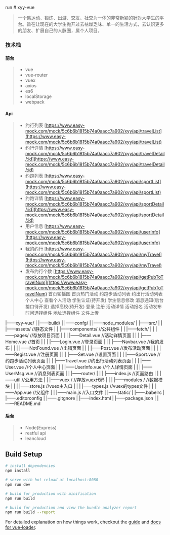 run # xyy-vue

> 一个集运动、锻炼、出游、交友、社交为一体的非常新颖的针对大学生的平台。旨在让现在的大学生抛开过去枯燥乏味、单一的生活方式，去认识更多的朋友、扩展自己的人脉圈，属个人项目。

### 技术栈

#### 前台
> * vue
> * vue-router
> * vuex
> * axios
> * es6
> * localStorage
> * webpack

#### Api
> * 约行列表 [https://www.easy-mock.com/mock/5c6b6b1815b74a0aacc7a902/xyy/api/travelList](https://www.easy-mock.com/mock/5c6b6b1815b74a0aacc7a902/xyy/api/travelList)
> * 约行详情 [https://www.easy-mock.com/mock/5c6b6b1815b74a0aacc7a902/xyy/api/travelDetail/:id](https://www.easy-mock.com/mock/5c6b6b1815b74a0aacc7a902/xyy/api/travelDetail/:id)
> * 约跑列表 [https://www.easy-mock.com/mock/5c6b6b1815b74a0aacc7a902/xyy/api/sportList](https://www.easy-mock.com/mock/5c6b6b1815b74a0aacc7a902/xyy/api/sportList)
> * 约跑详情 [https://www.easy-mock.com/mock/5c6b6b1815b74a0aacc7a902/xyy/api/sportDetail/:id](https://www.easy-mock.com/mock/5c6b6b1815b74a0aacc7a902/xyy/api/sportDetail/:id)
> * 用户信息 [https://www.easy-mock.com/mock/5c6b6b1815b74a0aacc7a902/xyy/api/userInfo](https://www.easy-mock.com/mock/5c6b6b1815b74a0aacc7a902/xyy/api/userInfo)
> * 我的约行 [https://www.easy-mock.com/mock/5c6b6b1815b74a0aacc7a902/xyy/api/myTravel](https://www.easy-mock.com/mock/5c6b6b1815b74a0aacc7a902/xyy/api/myTravel)
> * 发布约行个数 [https://www.easy-mock.com/mock/5c6b6b1815b74a0aacc7a902/xyy/api/getPubToTravelNum](https://www.easy-mock.com/mock/5c6b6b1815b74a0aacc7a902/xyy/api/getPubToTravelNum)
首页轮播图
首页热门活动
约跑步活动列表
约出行活动列表
个人中心
查看个人活动
学生认证(待开发)
学生信息修改
消息通知(后台接口待开发)
选择高校(待开发)
登录
注册
活动详情
活动报名
活动发布
时间选择组件
地址选择组件
文件上传

|——xyy-vue/
|   |——build/
|   |——confg/
|   |——node_modules/
|   |——src/
|   |   |——assets/                 //静态文件
|   |   |——components/             //公共组件
|   |   |——fetch/
|   |   |——pages/                  //存放项目页面
|   |   |   |——Detail.vue          //活动详情页面
|   |   |   |——Home.vue            //首页
|   |   |   |——Login.vue           //登录页面
|   |   |   |——Navbar.vue          //我的发布
|   |   |   |——NotFound.vue        //出错页面
|   |   |   |——Post.vue            //发布活动页面
|   |   |   |——Regist.vue          //注册页面
|   |   |   |——Set.vue             //设置页面
|   |   |   |——Sport.vue           //约跑步活动列表页面
|   |   |   |——Travel.vue          //约出行活动列表页面
|   |   |   |——User.vue            //个人中心页面
|   |   |   |——UserInfo.vue        //个人详情页面
|   |   |   |——UserMsg.vue         //消息列表页面
|   |   |——router/
|   |   |   |——index.js            //页面路由
|   |   |——util                    //公用方法
|   |   |——vuex /                  //存放vuex代码
|   |   |   |——modules /           //数据模块
|   |   |   |——store.js            //vuex主入口
|   |   |   |——types.js            //vuex的types文件
|   |   |——App.vue                 //父组件
|   |   |——main.js                 //入口文件
|   |——static/
|   |——.babelrc
|   |——.editorconfig
|   |——.gitgnore
|   |——index.html
|   |——package.json
|   |——README.md
#### 后台
> * Node(Express)
> * restful api
> * leancloud


## Build Setup

``` bash
# install dependencies
npm install

# serve with hot reload at localhost:8080
npm run dev

# build for production with minification
npm run build

# build for production and view the bundle analyzer report
npm run build --report
```

For detailed explanation on how things work, checkout the [guide](http://vuejs-templates.github.io/webpack/) and [docs for vue-loader](http://vuejs.github.io/vue-loader).
